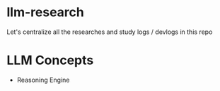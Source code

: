 # llm-research

Let's centralize all the researches and study logs / devlogs in this repo

# LLM Concepts

- Reasoning Engine
